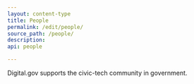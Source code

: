 ```yaml
---
layout: content-type
title: People
permalink: /edit/people/
source_path: /people/
description:
api: people

---
```


Digital.gov supports the civic-tech community in government.
